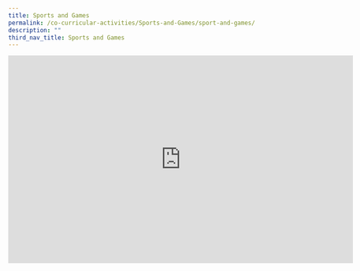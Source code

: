 ```yaml
---
title: Sports and Games
permalink: /co-curricular-activities/Sports-and-Games/sport-and-games/
description: ""
third_nav_title: Sports and Games
---
```

<center><iframe allowfullscreen="true" height="422" width="700" frameborder="0" src="https://docs.google.com/presentation/d/e/2PACX-1vTju-NUck_A_kWTRrHFIQ4w8vzkzMhI0CsrXXRfna_tS8HVMcHCbL9hyxfWdj_cK4gGjksxfsBl3DK9/embed?start=false&amp;loop=false&amp;delayms=3000"></iframe></center>